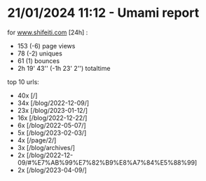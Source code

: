 # 21/01/2024 11:12 - Umami report
for www.shifeiti.com [24h] :

 - 153 (-6) page views
 - 78 (-2) uniques
 - 61 (1) bounces
 - 2h 19' 43'' (-1h 23' 2'') totaltime


top 10 urls:
 - 40x [/]
 - 34x [/blog/2022-12-09/]
 - 23x [/blog/2023-01-12/]
 - 16x [/blog/2022-12-22/]
 - 6x [/blog/2022-05-07/]
 - 5x [/blog/2023-02-03/]
 - 4x [/page/2/]
 - 3x [/blog/archives/]
 - 2x [/blog/2022-12-09/#%E7%AB%99%E7%82%B9%E8%A7%84%E5%88%99]
 - 2x [/blog/2023-04-09/]


